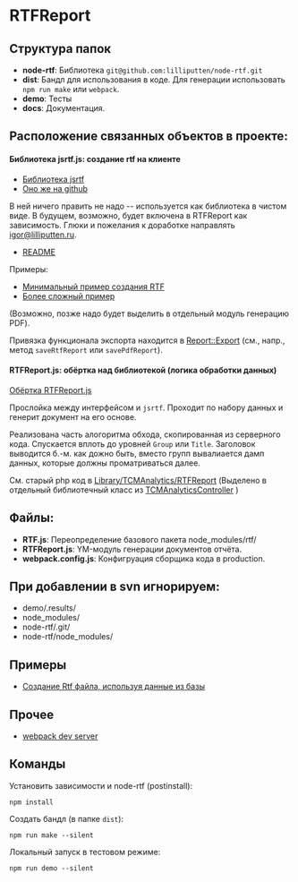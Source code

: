 # RTFReport

Структура папок
---------------

- **node-rtf**: Библиотека `git@github.com:lilliputten/node-rtf.git`
- **dist**: Бандл для использования в коде. Для генерации использовать `npm run make` или `webpack`.
- **demo**: Тесты
- **docs**: Документация.

Расположение связанных объектов в проекте:
------------------------------------------

#### Библиотека jsrtf.js: создание rtf на клиенте

- [Библиотека jsrtf](WEB_TINTS/source/libs-dev/jsrtf)
- [Оно же на github](https://github.com/lilliputten/jsrtf)

В ней ничего править не надо -- используется как библиотека в чистом виде. В будущем, возможно, будет включена в RTFReport как зависимость. Глюки и пожелания к доработке направлять [igor@lilliputten.ru](mailto:igor@lilliputten.ru).

- [README](WEB_TINTS/source/libs-dev/jsrtf/README.md)

Примеры:

- [Минимальный пример создания RTF](WEB_TINTS/source/libs-dev/jsrtf/demo/simple-demo.js)
- [Более сложный пример](WEB_TINTS/source/libs-dev/jsrtf/demo/complex-demo.js)

(Возможно, позже надо будет выделить в отдельный модуль генерацию PDF).

Привязка функционала экспорта находится в [Report::Export](WEB_TINTS/source/blocks/custom/Report/__Export/Report__Export.js) (см., напр., метод `saveRtfReport` или `savePdfReport`).

#### RTFReport.js: обёртка над библиотекой (логика обработки данных)

[Обёртка RTFReport.js](WEB_TINTS/source/libs-dev/RTFReport/RTFReport.js)

Прослойка между интерфейсом и `jsrtf`. Проходит по набору данных и генерит документ на его основе. 

Реализована часть алогоритма обхода, скопированная из серверного кода. Спускается вплоть до уровней `Group` или `Title`. Заголовок выводится б.-м. как дожно быть, вместо групп вывалиается дамп данных, которые должны проматриваться далее.

См. старый php код в [Library/TCMAnalytics/RTFReport](WEB_TINTS/release/core/scripts/php/app/library/Library/TCMAnalytics/RTFReport.php) (Выделено в отдельный библиотечный класс из [TCMAnalyticsController](WEB_TINTS/release/core/scripts/php/app/controllers/TCMAnalyticsController.php) )


Файлы:
------

- **RTF.js**: Переопределение базового пакета node_modules/rtf/
- **RTFReport.js**: YM-модуль генерации документов отчёта.
- **webpack.config.js**: Конфигруация сборщика кода в production.

При добавлении в svn игнорируем:
--------------------------------

- demo/.results/
- node_modules/
- node-rtf/.git/
- node-rtf/node_modules/

Примеры
-------

- [Создание Rtf файла, используя данные из базы](http://jdevelop.info/articles/html-css-js/345-sozdanie-rtf-fajla-ispolzuya-dannye-iz-bazy)

Прочее
------

- [webpack dev server](http://webpack.github.io/docs/webpack-dev-server.html#hot-mode)

Команды
-------

Установить зависимости и node-rtf (postinstall):

```shell
npm install
```
Создать бандл (в папке `dist`):

```shell
npm run make --silent
```
Локальный запуск в тестовом режиме:
```shell
npm run demo --silent
```

